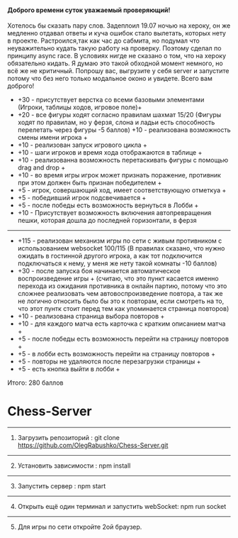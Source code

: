 #### Доброго времени суток уважаемый проверяющий! 
Хотелось бы сказать пару слов. Задеплоил 19.07 ночью на хероку, он же медленно отдавал ответы и куча ошибок стало вылетать, которых нету в проекте. Растроился,так как час до сабмита, но подумал что неуважительно кудать такую работу на проверку. Поэтому сделал по принципу async race. В условиях нигде не сказано о том, что на хероку обязательно кидать. Я думаю это такой обходной момент немного, но всё же не критичный. Попрошу вас, выгрузите у себя server и запустите потому что без него только модальное оконо и увидете. Всего вам доброго!   


* +30 - присутствует верстка со всеми базовыми элементами (Игроки, таблицы ходов, игровое поле)+
* +20 - все фигуры ходят согласно правилам шахмат 15/20 (Фигуры ходят по правилам, но у ферзя, слона и ладьи есть способность перелетать через фигуры -5 баллов) 
 +10 - реализована возможность смены имени игрока +
* +10 - реализован запуск игрового цикла + 
* +10 - шаги игроков и время хода отображаются в таблице +
* +10 - реализованна возможность перетаскивать фигуры с помощью drag and drop +
* +10 - во время игры игрок может признать поражение, противник при этом должен быть признан победителем +
* +5 - игрок, совершающий ход, имеет соответствующую отметкуа +
* +5 - победивший игрок подсвечивается +
* +5 - после победы есть возможность вернуться в Лобби +
* +10 - Присутствует возможность включения автопревращения пешки, которая дошла до последней горизонтали, в ферзя
-------------------------------------
* +115 - реализован механизм игры по сети с живым противником с использованием websocket 100/115 (В правилах сказано, что нужно ожидать в гостинной другого игрока, а как тот подключится подключаться к нему, у меня же нету такой комнаты -10 баллов) 
 * +30 - после запуска боя начинается автоматическое воспроизведение игры + (считаю, что это пункт касается именно перехода из ожидания противника в онлайн партию, потому что это сложнее реализовать чем автовоспроизведение повтора, а так же не логично относить было бы это к повторам, если смотреть на то, что этот пунтк стоит перед тем как упоминается страница повторов)
 * +10 - реализована страница выбора повторов +
 * +10 - для каждого матча есть карточка с кратким описанием матча +
 * +5 - после победы есть возможность перейти на страницу повторов +
 * +5 - в лобби есть возможность перейти на страницу повторов +
 * +5 - повторы не удаляются после перезагрузки страницы +
 * +5 - есть кнопка выйти в лобби +

Итого: 280 баллов

# Chess-Server
-----------------
1) Загрузить репозиторий :
git clone https://github.com/OlegRabushko/Chess-Server.git
----------
2) Установить зависимости :
npm install
------------
3) Запустить сервер :
npm start
-----------
4) Открыть ещё один терминал и запустить webSocket: 
npm run socket
------------
5) Для игры по сети откройте 2ой браузер.
